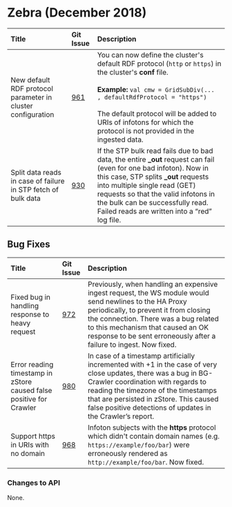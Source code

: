 # Zebra (December 2018)

Title | Git Issue | Description 
:------|:----------|:------------
New default RDF protocol parameter in cluster configuration | [961](https://github.com/thomsonreuters/CM-Well/pull/961) | You can now define the cluster's default RDF protocol (```http``` or ```https```) in the cluster's **conf** file.<br/><br/>**Example:** ```val cmw = GridSubDiv(... , defaultRdfProtocol = "https")```<br/><br/>The default protocol will be added to URIs of infotons for which the protocol is not provided in the ingested data.
Split data reads in case of failure in STP fetch of bulk data | [930](https://github.com/thomsonreuters/CM-Well/pull/930) | If the STP bulk read fails due to bad data, the entire **_out** request can fail (even for one bad infoton). Now in this case, STP splits **_out** requests into multiple single read (GET) requests so that the valid infotons in the bulk can be successfully read. Failed reads are written into a “red” log file.

 

## Bug Fixes

Title | Git Issue | Description 
:------|:----------|:------------
Fixed bug in handling response to heavy request | [972](https://github.com/thomsonreuters/CM-Well/pull/972) | Previously, when handling an expensive ingest request, the WS module would send newlines to the HA Proxy periodically, to prevent it from closing the connection. There was a bug related to this mechanism that caused an OK response to be sent erroneously after a failure to ingest. Now fixed.
Error reading timestamp in zStore caused false positive for Crawler | [980](https://github.com/thomsonreuters/CM-Well/pull/980) | In case of a timestamp artificially incremented with +1 in the case of very close updates, there was a bug in BG-Crawler coordination with regards to reading the timezone of the timestamps that are persisted in zStore. This caused false positive detections of updates in the Crawler’s report.
Support https in URIs with no domain | [968](https://github.com/thomsonreuters/CM-Well/pull/968) | Infoton subjects with the **https** protocol which didn't contain domain names (e.g. ```https://example/foo/bar```) were erroneously rendered as ```http://example/foo/bar```. Now fixed.

### Changes to API

None.



